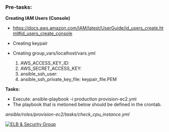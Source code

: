 ### Pre-tasks:
**Creating IAM Users (Console)**
- https://docs.aws.amazon.com/IAM/latest/UserGuide/id_users_create.html#id_users_create_console

- 	 Creating keypair
-  Creating group_vars/localhost/vars.yml
	1. AWS_ACCESS_KEY_ID:
	2. AWS_SECRET_ACCESS_KEY:
	3. ansible_ssh_user:
	4. ansible_ssh_private_key_file: keypair_file.PEM

**Tasks:**
- Execute: ansible-playbook -i production provision-ec2.yml
- 	The playbook that is metioned below should be defined in the crontab.

*ansible/roles/provision-ec2/tasks/check_cpu_instance.yml* 



[![ELB & Security Group](http://aws.typepad.com/.a/6a00d8341c534853ef01a5119a8c70970c-pi "ELB & Security Group")](http://aws.typepad.com/.a/6a00d8341c534853ef01a5119a8c70970c-pi "ELB & Security Group")
